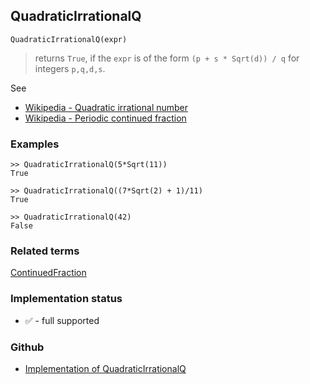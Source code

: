 ## QuadraticIrrationalQ

```
QuadraticIrrationalQ(expr)
```

> returns `True`, if the `expr` is of the form `(p + s * Sqrt(d)) / q` for integers `p,q,d,s`.

See
* [Wikipedia - Quadratic irrational number](https://en.wikipedia.org/wiki/Quadratic_irrational_number)
* [Wikipedia - Periodic continued fraction](https://en.wikipedia.org/wiki/Periodic_continued_fraction)

### Examples

```
>> QuadraticIrrationalQ(5*Sqrt(11))
True

>> QuadraticIrrationalQ((7*Sqrt(2) + 1)/11)
True

>> QuadraticIrrationalQ(42)
False
```

### Related terms

[ContinuedFraction](ContinuedFraction.md) 






### Implementation status

* &#x2705; - full supported

### Github

* [Implementation of QuadraticIrrationalQ](https://github.com/axkr/symja_android_library/blob/master/symja_android_library/matheclipse-core/src/main/java/org/matheclipse/core/builtin/NumberTheory.java#L4553) 
